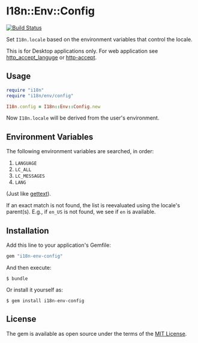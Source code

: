 # I18n::Env::Config

[![Build Status](https://secure.travis-ci.org/sshaw/i18n-env-config.svg)](https://secure.travis-ci.org/sshaw/i18n-env-config)

Set `I18n.locale` based on the environment variables that control the locale.

This is for Desktop applications only.
For web application see [http_accept_languge](https://github.com/iain/http_accept_language) or [http-accept](https://github.com/ioquatix/http-accept).

## Usage

```ruby
require "i18n"
require "i18n/env/config"

I18n.config = I18n::Env::Config.new
```

Now `I18n.locale` will be derived from the user's environment.

## Environment Variables

The following environment variables are searched, in order:

1. `LANGUAGE`
1. `LC_ALL`
1. `LC_MESSAGES`
1. `LANG`

(Just like [gettext](https://www.gnu.org/software/gettext/manual/html_node/Locale-Environment-Variables.html#Locale-Environment-Variables)).

If an exact match is not found, the list is reevaluated using the locale's parent(s).
E.g., if `en_US` is not found, we see if `en` is available.

## Installation

Add this line to your application's Gemfile:

```ruby
gem "i18n-env-config"
```

And then execute:

    $ bundle

Or install it yourself as:

    $ gem install i18n-env-config

## License

The gem is available as open source under the terms of the [MIT License](http://opensource.org/licenses/MIT).

